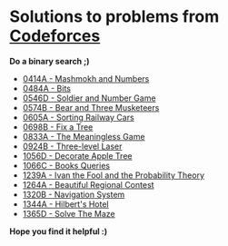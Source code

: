 # Solutions to problems from [Codeforces](https://codeforces.com/)

**Do a binary search ;)**

* [0414A - Mashmokh and Numbers](./CF_Solutions/0414A_Mashmokh_and_Numbers)
* [0484A - Bits](./CF_Solutions/0484A_Bits)
* [0546D - Soldier and Number Game](./CF_Solutions/0546D_Soldier_and_Number_Game)
* [0574B - Bear and Three Musketeers](./CF_Solutions/0574B_Bear_and_Three_Musketeers)
* [0605A - Sorting Railway Cars](./CF_Solutions/0605A_Sorting_Railway_Cars)
* [0698B - Fix a Tree](./CF_Solutions/0698B_Fix_a_Tree)
* [0833A - The Meaningless Game](./CF_Solutions/0833A_The_Meaningless_Game)
* [0924B - Three-level Laser](./CF_Solutions/0924B_Three_level_Laser)
* [1056D - Decorate Apple Tree](./CF_Solutions/1056D_Decorate_Apple_Tree)
* [1066C - Books Queries](./CF_Solutions/1066C_Books_Queries)
* [1239A - Ivan the Fool and the Probability Theory](./CF_Solutions/1239A_Ivan_the_Fool_and_the_Probability_Theory)
* [1264A - Beautiful Regional Contest](./CF_Solutions/1264A_Beautiful_Regional_Contest)
* [1320B - Navigation System](./CF_Solutions/1320B_Navigation_System)
* [1344A - Hilbert's Hotel](./CF_Solutions/1344A_Hilberts_Hotel)
* [1365D - Solve The Maze](./CF_Solutions/1365D_Solve_The_Maze)

**Hope you find it helpful :)**
